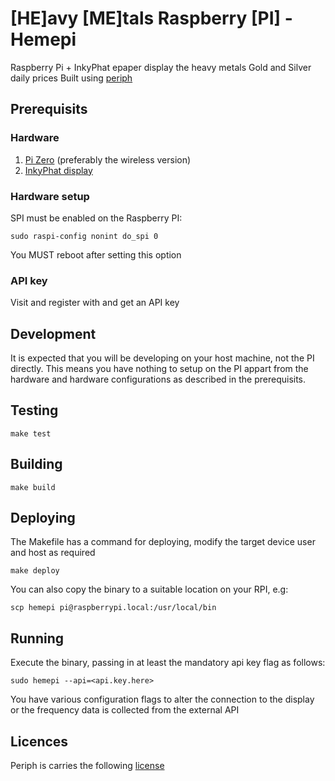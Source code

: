 # [HE]avy [ME]tals Raspberry [PI] - Hemepi

Raspberry Pi + InkyPhat epaper display the heavy metals Gold and Silver daily prices
Built using [periph](https://periph.io/)

## Prerequisits

### Hardware

1. [Pi Zero](https://shop.pimoroni.com/products/raspberry-pi-zero-w) (preferably the wireless version)
2. [InkyPhat display](https://shop.pimoroni.com/products/inky-phat?variant=12549254217811)

### Hardware setup

SPI must be enabled on the Raspberry PI:

```
sudo raspi-config nonint do_spi 0
```

You MUST reboot after setting this option

### API key

Visit and register with <XXX> and get an API key

## Development

It is expected that you will be developing on your host machine, not the PI
directly. This means you have nothing to setup on the PI appart from the
hardware and hardware configurations as described in the prerequisits.
## Testing

```
make test
```

## Building

```
make build
```

## Deploying

The Makefile has a command for deploying, modify the target device user and host as required
```
make deploy
```

You can also copy the binary to a suitable location on your RPI, e.g:

```
scp hemepi pi@raspberrypi.local:/usr/local/bin
```

## Running

Execute the binary, passing in at least the mandatory api key flag as follows:

```
sudo hemepi --api=<api.key.here>
```

You have various configuration flags to alter the connection to the display or
the frequency data is collected from the external API

## Licences

Periph is carries the following [license](https://github.com/google/periph/blob/master/LICENSE)
